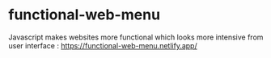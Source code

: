 # functional-web-menu
Javascript makes websites more functional which looks more intensive from user interface :
https://functional-web-menu.netlify.app/
